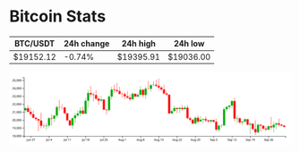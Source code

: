 # Bitcoin Stats

BTC/USDT|24h change|24h high|24h low|
|---|---|---|---|
|$19152.12|-0.74%|$19395.91|$19036.00|

<img src="./chart.svg">
